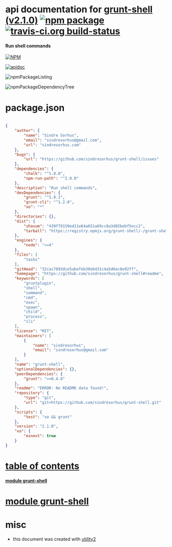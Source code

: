 # api documentation for  [grunt-shell (v2.1.0)](https://github.com/sindresorhus/grunt-shell#readme)  [![npm package](https://img.shields.io/npm/v/npmdoc-grunt-shell.svg?style=flat-square)](https://www.npmjs.org/package/npmdoc-grunt-shell) [![travis-ci.org build-status](https://api.travis-ci.org/npmdoc/node-npmdoc-grunt-shell.svg)](https://travis-ci.org/npmdoc/node-npmdoc-grunt-shell)
#### Run shell commands

[![NPM](https://nodei.co/npm/grunt-shell.png?downloads=true)](https://www.npmjs.com/package/grunt-shell)

[![apidoc](https://npmdoc.github.io/node-npmdoc-grunt-shell/build/screenCapture.buildNpmdoc.browser._2Fhome_2Ftravis_2Fbuild_2Fnpmdoc_2Fnode-npmdoc-grunt-shell_2Ftmp_2Fbuild_2Fapidoc.html.png)](https://npmdoc.github.io/node-npmdoc-grunt-shell/build/apidoc.html)

![npmPackageListing](https://npmdoc.github.io/node-npmdoc-grunt-shell/build/screenCapture.npmPackageListing.svg)

![npmPackageDependencyTree](https://npmdoc.github.io/node-npmdoc-grunt-shell/build/screenCapture.npmPackageDependencyTree.svg)



# package.json

```json

{
    "author": {
        "name": "Sindre Sorhus",
        "email": "sindresorhus@gmail.com",
        "url": "sindresorhus.com"
    },
    "bugs": {
        "url": "https://github.com/sindresorhus/grunt-shell/issues"
    },
    "dependencies": {
        "chalk": "^1.0.0",
        "npm-run-path": "^2.0.0"
    },
    "description": "Run shell commands",
    "devDependencies": {
        "grunt": "^1.0.1",
        "grunt-cli": "^1.2.0",
        "xo": "*"
    },
    "directories": {},
    "dist": {
        "shasum": "439f79159ed11e64a651a69cc8a3d02bebf5ecc2",
        "tarball": "https://registry.npmjs.org/grunt-shell/-/grunt-shell-2.1.0.tgz"
    },
    "engines": {
        "node": ">=4"
    },
    "files": [
        "tasks"
    ],
    "gitHead": "32cac7893dce5abefeb30e6431c4a5d6ec8e92ff",
    "homepage": "https://github.com/sindresorhus/grunt-shell#readme",
    "keywords": [
        "gruntplugin",
        "shell",
        "command",
        "cmd",
        "exec",
        "spawn",
        "child",
        "process",
        "cli"
    ],
    "license": "MIT",
    "maintainers": [
        {
            "name": "sindresorhus",
            "email": "sindresorhus@gmail.com"
        }
    ],
    "name": "grunt-shell",
    "optionalDependencies": {},
    "peerDependencies": {
        "grunt": ">=0.4.0"
    },
    "readme": "ERROR: No README data found!",
    "repository": {
        "type": "git",
        "url": "git+https://github.com/sindresorhus/grunt-shell.git"
    },
    "scripts": {
        "test": "xo && grunt"
    },
    "version": "2.1.0",
    "xo": {
        "esnext": true
    }
}
```



# <a name="apidoc.tableOfContents"></a>[table of contents](#apidoc.tableOfContents)

#### [module grunt-shell](#apidoc.module.grunt-shell)



# <a name="apidoc.module.grunt-shell"></a>[module grunt-shell](#apidoc.module.grunt-shell)



# misc
- this document was created with [utility2](https://github.com/kaizhu256/node-utility2)
